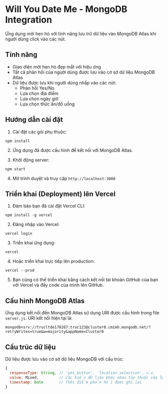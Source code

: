 # Will You Date Me - MongoDB Integration

Ứng dụng mời hẹn hò với tính năng lưu trữ dữ liệu vào MongoDB Atlas khi người dùng click vào các nút.

## Tính năng

- Giao diện mời hẹn hò đẹp mắt với hiệu ứng
- Tất cả phản hồi của người dùng được lưu vào cơ sở dữ liệu MongoDB Atlas
- Dữ liệu được lưu khi người dùng nhấp vào các nút:
  - Phản hồi Yes/No
  - Lựa chọn địa điểm
  - Lựa chọn ngày giờ
  - Lựa chọn thức ăn/đồ uống

## Hướng dẫn cài đặt

1. Cài đặt các gói phụ thuộc:
```
npm install
```

2. Ứng dụng đã được cấu hình để kết nối với MongoDB Atlas.

3. Khởi động server:
```
npm start
```

4. Mở trình duyệt và truy cập `http://localhost:3000`

## Triển khai (Deployment) lên Vercel

1. Đảm bảo bạn đã cài đặt Vercel CLI:
```
npm install -g vercel
```

2. Đăng nhập vào Vercel:
```
vercel login
```

3. Triển khai ứng dụng:
```
vercel
```

4. Hoặc triển khai trực tiếp lên production:
```
vercel --prod
```

5. Bạn cũng có thể triển khai bằng cách kết nối tài khoản GitHub của bạn với Vercel và đẩy code của mình lên GitHub.

## Cấu hình MongoDB Atlas

Ứng dụng kết nối đến MongoDB Atlas sử dụng URI được cấu hình trong file `server.js`. URI kết nối hiện tại là:

```
mongodb+srv://trucltde170267:truc123@cluster0.cm1mh.mongodb.net/?retryWrites=true&w=majority&appName=Cluster0
```

## Cấu trúc dữ liệu

Dữ liệu được lưu vào cơ sở dữ liệu MongoDB với cấu trúc:

```javascript
{
  responseType: String, // 'yes_button', 'location_selection', v.v.
  value: Mixed,         // Các kiểu dữ liệu khác nhau tùy thuộc vào lựa chọn
  timestamp: Date       // Thời điểm phản hồi được ghi lại
}
``` 